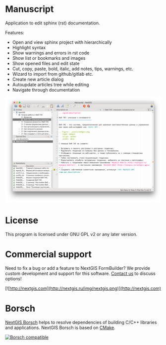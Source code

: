 # Manuscript

Application to edit sphinx (rst) documentation.

Features:

* Open and view sphinx project with hierarchically
* Highlight syntax
* Show warnings and errors in rst code
* Show list or bookmarks and images
* Show opened files and edit state
* Cut, copy, paste, bold, italic, add notes, tips, warnings, etc.
* Wizard to import from github/gitlab etc.
* Create new article dialog
* Autoupdate articles tree while editing
* Navigate through documentation 

![Screenshot_1](/art/manuscript_macos_ru.png)

# License

This program is licensed under GNU GPL v2 or any later version.

# Commercial support

Need to fix a bug or add a feature to NextGIS FormBuilder? We provide custom development and support for this software. [Contact us](http://nextgis.com/contact/) to discuss options!

[![http://nextgis.com](http://nextgis.ru/img/nextgis.png)](http://nextgis.com)

# Borsch

[NextGIS Borsch](https://github.com/nextgis-borsch/borsch) helps to resolve
dependencies of building C/C++ libraries and applications. NextGIS Borsch is based on [CMake](https://cmake.org/).

[![Borsch compatible](https://img.shields.io/badge/Borsch-compatible-orange.svg?style=flat)](https://github.com/nextgis-borsch/borsch)
